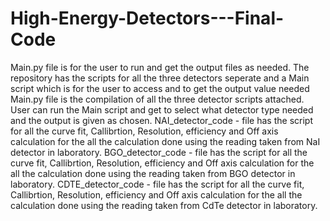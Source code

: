 # High-Energy-Detectors---Final-Code
Main.py file is for the user to run and get the output files as needed.
The repository has the scripts for all the three detectors seperate and a Main script which is for the user to access and to get the output value needed
Main.py file is the compilation of all the three detector scripts attached.
User can run the Main script and get to select what detector type needed and the output is given as chosen.
NAI_detector_code - file has the script for all the curve fit, Callibrtion, Resolution, efficiency and Off axis calculation for the all the calculation done using the reading taken from NaI detector in laboratory.
BGO_detector_code - file has the script for all the curve fit, Callibrtion, Resolution, efficiency and Off axis calculation for the all the calculation done using the reading taken from BGO detector in laboratory.
CDTE_detector_code - file has the script for all the curve fit, Callibrtion, Resolution, efficiency and Off axis calculation for the all the calculation done using the reading taken from CdTe detector in laboratory.
